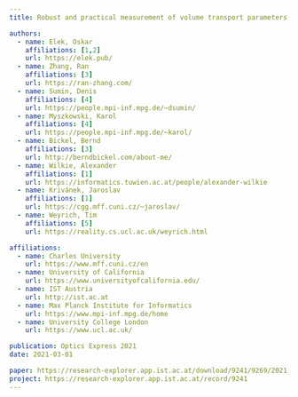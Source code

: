 ```yaml
---
title: Robust and practical measurement of volume transport parameters in solid photo-polymer materials for 3D printing

authors:
  - name: Elek, Oskar
    affiliations: [1,2]
    url: https://elek.pub/
  - name: Zhang, Ran
    affiliations: [3]
    url: https://ran-zhang.com/
  - name: Sumin, Denis 
    affiliations: [4]
    url: https://people.mpi-inf.mpg.de/~dsumin/
  - name: Myszkowski, Karol
    affiliations: [4]
    url: https://people.mpi-inf.mpg.de/~karol/
  - name: Bickel, Bernd
    affiliations: [3]
    url: http://berndbickel.com/about-me/
  - name: Wilkie, Alexander
    affiliations: [1]
    url: https://informatics.tuwien.ac.at/people/alexander-wilkie
  - name: Krivánek, Jaroslav
    affiliations: [1]
    url: https://cgg.mff.cuni.cz/~jaroslav/
  - name: Weyrich, Tim
    affiliations: [5]
    url: https://reality.cs.ucl.ac.uk/weyrich.html

affiliations:
  - name: Charles University
    url: https://www.mff.cuni.cz/en
  - name: University of California
    url: https://www.universityofcalifornia.edu/
  - name: IST Austria
    url: http://ist.ac.at
  - name: Max Planck Institute for Informatics
    url: https://www.mpi-inf.mpg.de/home
  - name: University College London
    url: https://www.ucl.ac.uk/

publication: Optics Express 2021
date: 2021-03-01

paper: https://research-explorer.app.ist.ac.at/download/9241/9269/2021_OpticsExpress_Elek.pdf
project: https://research-explorer.app.ist.ac.at/record/9241
---
```

